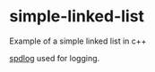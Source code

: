 # simple-linked-list
Example of a simple linked list in c++

[spdlog](https://github.com/gabime/spdlog) used for logging.
